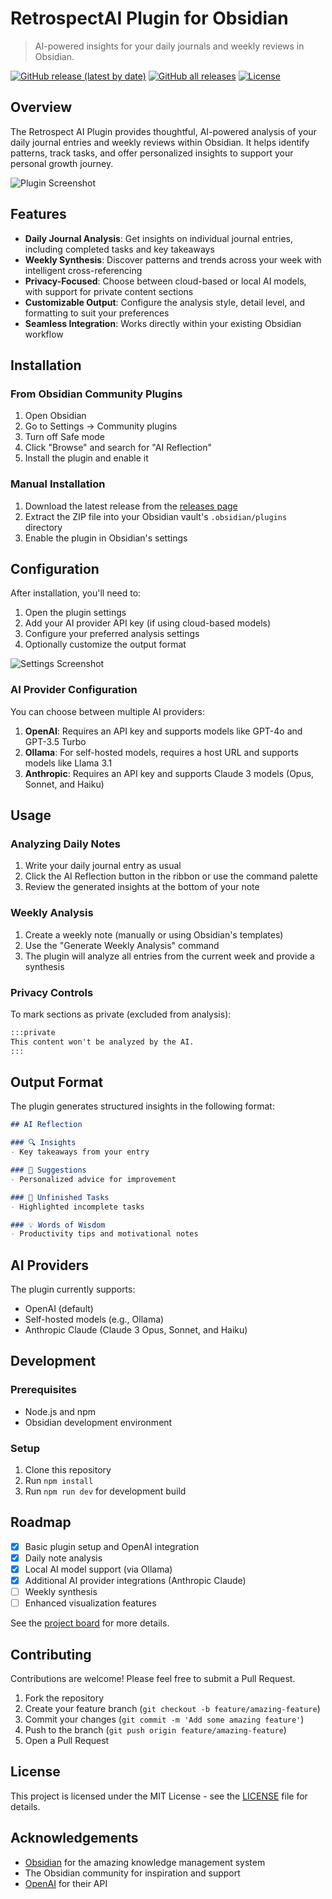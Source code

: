 # RetrospectAI Plugin for Obsidian

> AI-powered insights for your daily journals and weekly reviews in Obsidian.

[![GitHub release (latest by date)](https://img.shields.io/github/v/release/ErnieAtLYD/retrospect-ai?style=flat-square)](https://github.com/ErnieAtLYD/retrospect-ai/releases/latest)
[![GitHub all releases](https://img.shields.io/github/downloads/ErnieAtLYD/retrospect-ai/total?style=flat-square)](https://github.com/ErnieAtLYD/retrospect-ai/releases)
[![License](https://img.shields.io/github/license/ErnieAtLYD/retrospect-ai?style=flat-square)](LICENSE)

## Overview

The Retrospect AI Plugin provides thoughtful, AI-powered analysis of your daily journal entries and weekly reviews within Obsidian. It helps identify patterns, track tasks, and offer personalized insights to support your personal growth journey.

![Plugin Screenshot](assets/screenshot.png)

## Features

- **Daily Journal Analysis**: Get insights on individual journal entries, including completed tasks and key takeaways
- **Weekly Synthesis**: Discover patterns and trends across your week with intelligent cross-referencing
- **Privacy-Focused**: Choose between cloud-based or local AI models, with support for private content sections
- **Customizable Output**: Configure the analysis style, detail level, and formatting to suit your preferences
- **Seamless Integration**: Works directly within your existing Obsidian workflow

## Installation

### From Obsidian Community Plugins

1. Open Obsidian
2. Go to Settings → Community plugins
3. Turn off Safe mode
4. Click "Browse" and search for "AI Reflection"
5. Install the plugin and enable it

### Manual Installation

1. Download the latest release from the [releases page](https://github.com/ErnieAtLYD/retrospect-ai/releases)
2. Extract the ZIP file into your Obsidian vault's `.obsidian/plugins` directory
3. Enable the plugin in Obsidian's settings

## Configuration

After installation, you'll need to:

1. Open the plugin settings
2. Add your AI provider API key (if using cloud-based models)
3. Configure your preferred analysis settings
4. Optionally customize the output format

![Settings Screenshot](assets/settings.png)

### AI Provider Configuration

You can choose between multiple AI providers:

1. **OpenAI**: Requires an API key and supports models like GPT-4o and GPT-3.5 Turbo
2. **Ollama**: For self-hosted models, requires a host URL and supports models like Llama 3.1
3. **Anthropic**: Requires an API key and supports Claude 3 models (Opus, Sonnet, and Haiku)

## Usage

### Analyzing Daily Notes

1. Write your daily journal entry as usual
2. Click the AI Reflection button in the ribbon or use the command palette
3. Review the generated insights at the bottom of your note

### Weekly Analysis

1. Create a weekly note (manually or using Obsidian's templates)
2. Use the "Generate Weekly Analysis" command
3. The plugin will analyze all entries from the current week and provide a synthesis

### Privacy Controls

To mark sections as private (excluded from analysis):

```markdown
:::private
This content won't be analyzed by the AI.
:::
```

## Output Format

The plugin generates structured insights in the following format:

```markdown
## AI Reflection

### 🔍 Insights
- Key takeaways from your entry

### 🚀 Suggestions
- Personalized advice for improvement

### 📌 Unfinished Tasks
- Highlighted incomplete tasks

### 💡 Words of Wisdom
- Productivity tips and motivational notes
```

## AI Providers

The plugin currently supports:

- OpenAI (default)
- Self-hosted models (e.g., Ollama)
- Anthropic Claude (Claude 3 Opus, Sonnet, and Haiku)

## Development

### Prerequisites

- Node.js and npm
- Obsidian development environment

### Setup

1. Clone this repository
2. Run `npm install`
3. Run `npm run dev` for development build

## Roadmap

- [x] Basic plugin setup and OpenAI integration
- [x] Daily note analysis
- [x] Local AI model support (via Ollama)
- [x] Additional AI provider integrations (Anthropic Claude)
- [ ] Weekly synthesis
- [ ] Enhanced visualization features

See the [project board](https://github.com/ErnieAtLYD/retrospect-ai/projects) for more details.

## Contributing

Contributions are welcome! Please feel free to submit a Pull Request.

1. Fork the repository
2. Create your feature branch (`git checkout -b feature/amazing-feature`)
3. Commit your changes (`git commit -m 'Add some amazing feature'`)
4. Push to the branch (`git push origin feature/amazing-feature`)
5. Open a Pull Request

## License

This project is licensed under the MIT License - see the [LICENSE](LICENSE) file for details.

## Acknowledgements

- [Obsidian](https://obsidian.md/) for the amazing knowledge management system
- The Obsidian community for inspiration and support
- [OpenAI](https://openai.com/) for their API
